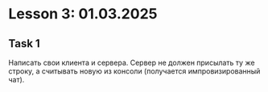 # Lesson 3: 01.03.2025

## Task 1

Написать свои клиента и сервера.
Сервер не должен присылать ту же строку, а считывать новую из консоли (получается импровизированный чат).
